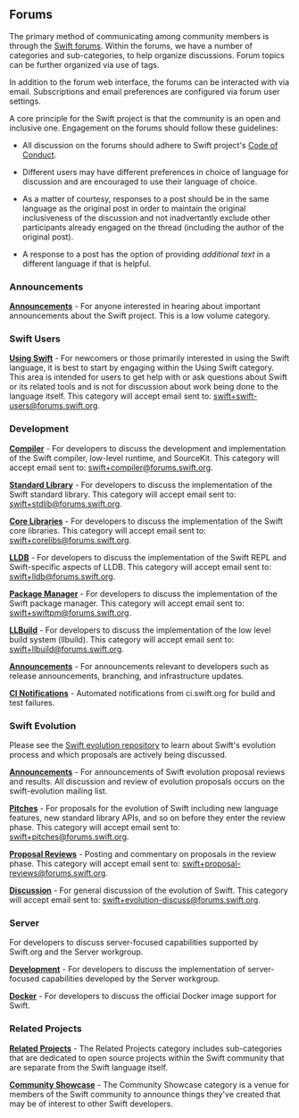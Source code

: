 
## Forums

The primary method of communicating among community members is through the [Swift forums](https://forums.swift.org).  Within the forums, we have a number of categories and sub-categories, to help organize discussions.  Forum topics can be further organized via use of tags.

In addition to the forum web interface, the forums can be interacted with via email.  Subscriptions and email preferences are configured via forum user settings.

A core principle for the Swift project is that the community is an open and inclusive one.  Engagement on the forums should follow these guidelines:

- All discussion on the forums should adhere to Swift project's [Code of Conduct](/code-of-conduct).

- Different users may have different preferences in choice of language for discussion and are encouraged to use their language of choice.

- As a matter of courtesy, responses to a post should be in the same language as the original post in order to maintain the original inclusiveness of the discussion and not inadvertantly exclude other participants already engaged on the thread (including the author of the original post).

- A response to a post has the option of providing _additional text_ in a different language if that is helpful.

### Announcements
[Announcements]: #announcements
**[Announcements](https://forums.swift.org/c/general-announce)** - For anyone interested in hearing about important announcements about the Swift project.  This is a low volume category.

### Swift Users
[Using Swift]: #using-swift
**[Using Swift](https://forums.swift.org/c/swift-users)** - For newcomers or those primarily interested in using the Swift language, it is best to start by engaging within the Using Swift category.  This area is intended for users to get help with or ask questions about Swift or its related tools and is not for discussion about work being done to the language itself. This category will accept email sent to: swift+swift-users@forums.swift.org.

### Development
[Development]: #development

**[Compiler](https://forums.swift.org/c/development/compiler)** - For developers to discuss the development and implementation of the Swift compiler, low-level runtime, and SourceKit.  This category will accept email sent to: swift+compiler@forums.swift.org.

**[Standard Library](http://forums.swift.org/c/development/stdlib)** - For developers to discuss the implementation of the Swift standard library.  This category will accept email sent to: swift+stdlib@forums.swift.org.

**[Core Libraries](http://forums.swift.org/c/development/corelibs)** - For developers to discuss the implementation of the Swift core libraries.  This category will accept email sent to: swift+corelibs@forums.swift.org.

**[LLDB](http://forums.swift.org/c/development/lldb)** - For developers to discuss the implementation of the Swift REPL and Swift-specific aspects of LLDB. This category will accept email sent to: swift+lldb@forums.swift.org.

**[Package Manager](http://forums.swift.org/c/development/SwiftPM)** - For developers to discuss the implementation of the Swift package manager. This category will accept email sent to: swift+swiftpm@forums.swift.org.

**[LLBuild](http://forums.swift.org/c/development/llbuild)** - For developers to discuss the implementation of the low level build system (llbuild). This category will accept email sent to: swift+llbuild@forums.swift.org.

**[Announcements](http://forums.swift.org/c/development/dev-announce)** - For announcements relevant to developers such as release announcements, branching, and infrastructure updates.

**[CI Notifications](http://forums.swift.org/c/development/ci-notifications)** - Automated notifications from ci.swift.org for build and test failures.

### Swift Evolution
[Evolution]: #evolution

Please see the [Swift evolution repository](https://github.com/apple/swift-evolution) to learn about Swift's evolution process and which proposals are actively being discussed.

**[Announcements](https://forums.swift.org/c/evolution/announce)** - For announcements of Swift evolution proposal reviews and results. All discussion and review of evolution proposals occurs on the swift-evolution mailing list.

**[Pitches](https://forums.swift.org/c/evolution/pitches)** - For proposals for the evolution of Swift including new language features, new standard library APIs, and so on before they enter the review phase. This category will accept email sent to: swift+pitches@forums.swift.org.

**[Proposal Reviews](https://forums.swift.org/c/evolution/proposal-reviews)** - Posting and commentary on proposals in the review phase. This category will accept email sent to: swift+proposal-reviews@forums.swift.org.

**[Discussion](https://forums.swift.org/c/evolution/discuss)** - For general discussion of the evolution of Swift. This category will accept email sent to: swift+evolution-discuss@forums.swift.org.

### Server
[Server]: #server

For developers to discuss server-focused capabilities supported by Swift.org and the Server workgroup.

**[Development](https://forums.swift.org/c/server/serverdev)** - For developers to discuss the implementation of server-focused capabilities developed by the Server workgroup.

**[Docker](https://forums.swift.org/c/server/docker)** - For developers to discuss the official Docker image support for Swift.

### Related Projects
[Related Projects]: #related-projects

**[Related Projects](https://forums.swift.org/c/related-projects)** - The Related Projects category includes sub-categories that are dedicated to open source projects within the Swift community that are separate from the Swift language itself.

**[Community Showcase](https://forums.swift.org/c/community-showcase)** - The Community Showcase category is a venue for members of the Swift community to announce things they've created that may be of interest to other Swift developers.
